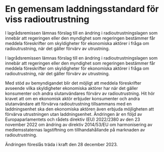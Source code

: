 # En gemensam laddningsstandard för viss radioutrustning

I lagrådsremissen lämnas förslag till en ändring i radioutrustningslagen som innebär att regeringen eller den myndighet som regeringen bestämmer får meddela föreskrifter om skyldigheter för ekonomiska aktörer i fråga om radioutrustning, när det gäller förvärv av utrustning.

I lagrådsremissen lämnas förslag till en ändring i radioutrustningslagen som innebär att regeringen eller den myndighet som regeringen bestämmer får meddela föreskrifter om skyldigheter för ekonomiska aktörer i fråga om radioutrustning, när det gäller förvärv av utrustning.

Med stöd av bemyndigandet blir det möjligt att meddela föreskrifter avseende vilka skyldigheter ekonomiska aktörer har när det gäller konsumenter och andra slutanvändares förvärv av radioutrustning. Hit hör kravet att om en ekonomisk aktör erbjuder konsumenter och andra slutanvändare att förvärva radioutrustning tillsammans med en laddningsenhet ska den ekonomiska aktören även erbjuda möjligheten att förvärva utrustningen utan laddningsenhet. Ändringen är en följd av Europaparlamentets och rådets direktiv (EU) 2022/2380 av den 23 november 2022 om ändring av direktiv 2014/53/EU om harmonisering av medlemsstaternas lagstiftning om tillhandahållande på marknaden av radioutrustning.

Ändringen föreslås träda i kraft den 28 december 2023.
